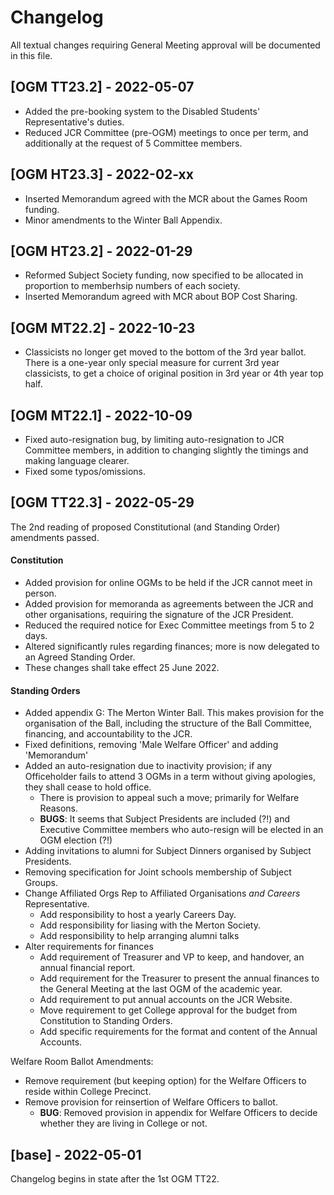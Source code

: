 # Changelog

All textual changes requiring General Meeting approval will be documented in this file.

## [OGM TT23.2] - 2022-05-07

 - Added the pre-booking system to the Disabled Students' Representative's duties.
 - Reduced JCR Committee (pre-OGM) meetings to once per term, and additionally at the request of 5 Committee members.

## [OGM HT23.3] - 2022-02-xx

 - Inserted Memorandum agreed with the MCR about the Games Room funding.
 - Minor amendments to the Winter Ball Appendix.

## [OGM HT23.2] - 2022-01-29

 - Reformed Subject Society funding, now specified to be allocated in proportion to memberhsip numbers of each society.
 - Inserted Memorandum agreed with MCR about BOP Cost Sharing.

## [OGM MT22.2] - 2022-10-23

 - Classicists no longer get moved to the bottom of the 3rd year ballot. There is a one-year only special measure for current 3rd year classicists, to get a choice of original position in 3rd year or 4th year top half.

## [OGM MT22.1] - 2022-10-09

 - Fixed auto-resignation bug, by limiting auto-resignation to JCR Committee members, in addition to changing slightly the timings and making language clearer.
 - Fixed some typos/omissions.

## [OGM TT22.3] - 2022-05-29

The 2nd reading of proposed Constitutional (and Standing Order) amendments passed.

#### Constitution
 - Added provision for online OGMs to be held if the JCR cannot meet in person.
 - Added provision for memoranda as agreements between the JCR and other organisations, requiring the signature of the JCR President.
 - Reduced the required notice for Exec Committee meetings from 5 to 2 days.
 - Altered significantly rules regarding finances; more is now delegated to an Agreed Standing Order.
 - These changes shall take effect 25 June 2022.

#### Standing Orders
 - Added appendix G: The Merton Winter Ball. This makes provision for the organisation of the Ball, including the structure of the Ball Committee, financing, and accountability to the JCR.
 - Fixed definitions, removing 'Male Welfare Officer' and adding 'Memorandum'
 - Added an auto-resignation due to inactivity provision; if any Officeholder fails to attend 3 OGMs in a term without giving apologies, they shall cease to hold office.
    - There is provision to appeal such a move; primarily for Welfare Reasons.
    - **BUGS**: It seems that Subject Presidents are included (?!) and Executive Committee members who auto-resign will be elected in an OGM election (?!)
 - Adding invitations to alumni for Subject Dinners organised by Subject Presidents.
 - Removing specification for Joint schools membership of Subject Groups.
 - Change Affiliated Orgs Rep to Affiliated Organisations *and Careers* Representative.
    - Add responsibility to host a yearly Careers Day.
    - Add responsibility for liasing with the Merton Society.
    - Add responsibility to help arranging alumni talks
 - Alter requirements for finances
    - Add requirement of Treasurer and VP to keep, and handover, an annual financial report.
    - Add requirement for the Treasurer to present the annual finances to the General Meeting at the last OGM of the academic year.
    - Add requirement to put annual accounts on the JCR Website.
    - Move requirement to get College approval for the budget from Constitution to Standing Orders.
    - Add specific requirements for the format and content of the Annual Accounts.

Welfare Room Ballot Amendments:
 - Remove requirement (but keeping option) for the Welfare Officers to reside within College Precinct.
 - Remove provision for reinsertion of Welfare Officers to ballot.
    - **BUG**: Removed provision in appendix for Welfare Officers to decide whether they are living in College or not.

## [base] - 2022-05-01
Changelog begins in state after the 1st OGM TT22.
